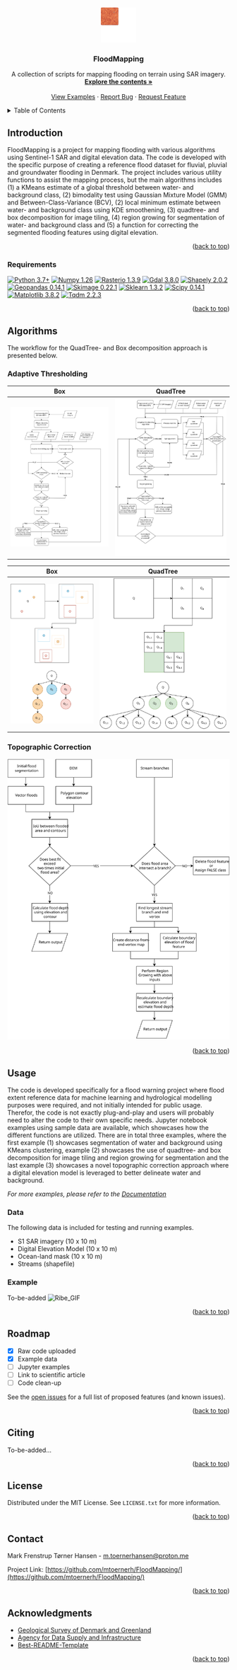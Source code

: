 
<a name="readme-top"></a>
<!--
-->



<!-- PROJECT SHIELDS -->
<!--
*** I'm using markdown "reference style" links for readability.
*** Reference links are enclosed in brackets [ ] instead of parentheses ( ).
*** See the bottom of this document for the declaration of the reference variables
*** for contributors-url, forks-url, etc. This is an optional, concise syntax you may use.
*** https://www.markdownguide.org/basic-syntax/#reference-style-links
-->
<!-- [![Contributors][contributors-shield]][contributors-url]
***[![Forks][forks-shield]][forks-url]
***[![Stargazers][stars-shield]][stars-url]
***[![Issues][issues-shield]][issues-url]
***[![MIT License][license-shield]][license-url]
***[![LinkedIn][linkedin-shield]][linkedin-url]
<!--

<!-- PROJECT LOGO -->
<br />
<div align="center">
  <a href="https://github.com/mtoernerh/FloodMapping">
    <img src="images/logo.svg" alt="Logo" width="80" height="80">
  </a>

  <h3 align="center">FloodMapping</h3>

  <p align="center">
    A collection of scripts for mapping flooding on terrain using SAR imagery.
    <br />
    <a href="https://github.com/mtoernerh"><strong>Explore the contents »</strong></a>
    <br />
    <br />
    <a href="https://github.com/mtoernerh/FloodMapping/tree/main/example">View Examples</a>
    ·
    <a href="https://github.com/mtoernerh/FloodMapping/issues">Report Bug</a>
    ·
    <a href="https://github.com/mtoernerh/FloodMapping/issues">Request Feature</a>
  </p>
</div>



<!-- TABLE OF CONTENTS -->
<details>
  <summary>Table of Contents</summary>
  <ol>
    <li>
      <a href="#introduction">Introduction</a>
      <ul>
        <li><a href="#requirements">Requirements</a></li>
      </ul>
    </li>
    <li>
      <a href="#Algorithms">Algorithms</a>
      <ul>
        <li><a href="#adaptive-thresholding">Adaptive Thresholding</a></li>
        <li><a href="#topographic-correction">Topographic Correction</a></li>
      </ul>
    </li>
    <li><a href="#usage">Usage</a></li>
    <li><a href="#roadmap">Roadmap</a></li>
    <li><a href="#citing">Citing</a></li>
    <li><a href="#license">License</a></li>
    <li><a href="#contact">Contact</a></li>
    <li><a href="#acknowledgments">Acknowledgments</a></li>
  </ol>
</details>



<!-- Introduction -->
## Introduction

FloodMapping is a project for mapping flooding with various algorithms using Sentinel-1 SAR and digital elevation data. The code is developed with the specific purpose of creating a reference flood dataset for fluvial, pluvial and groundwater flooding in Denmark. The project includes various utility functions to assist the mapping process, but the main algorithms includes (1) a KMeans estimate of a global threshold between water- and background class, (2) bimodality test using Gaussian Mixture Model (GMM) and Between-Class-Variance (BCV), (2) local minimum estimate  between water- and background class using KDE smoothening, (3) quadtree- and box decomposition for image tiling, (4) region growing for segmentation of water- and background class and (5) a function for correcting the segmented flooding features using digital elevation.

<p align="right">(<a href="#readme-top">back to top</a>)</p>



### Requirements

[![Python 3.7+](https://img.shields.io/badge/Python-3.7+-blue.svg)](https://www.python.org/downloads/release/python-376/)
[![Numpy 1.26](https://img.shields.io/badge/numpy-1.26-blue.svg?logo=numpy)](https://numpy.org/devdocs/index.html) 
[![Rasterio 1.3.9](https://img.shields.io/badge/rasterio-1.3.9%20-blue.svg?logo=rasterio)](https://rasterio.readthedocs.io/en/stable/index.html) 
[![Gdal 3.8.0](https://img.shields.io/badge/gdal-3.8.0%20-blue.svg?logo=gdal)](https://gdal.org/index.html)
[![Shapely 2.0.2](https://img.shields.io/badge/shapely-2.0.2%20-blue.svg?logo=shapely)](https://shapely.readthedocs.io/en/stable/manual.html)
[![Geopandas 0.14.1](https://img.shields.io/badge/geopandas-0.14.1-blue.svg?logo=pandas)](https://geopandas.org/en/stable/)
[![Skimage 0.22.1](https://img.shields.io/badge/skimage-0.22.0-blue.svg?logo=scikit-image)](https://scikit-image.org/)
[![Sklearn 1.3.2](https://img.shields.io/badge/sklearn-1.3.2-blue.svg?logo=scikit-learn)](https://scikit-learn.org/stable/)
[![Scipy 0.14.1](https://img.shields.io/badge/scipy-1.11.4-blue.svg?logo=scipy)](https://scipy.org/)
[![Matplotlib 3.8.2](https://img.shields.io/badge/matplotlib-3.8.2-blue.svg?logo=matplotlib)](https://matplotlib.org/)
[![Tqdm 2.2.3](https://img.shields.io/badge/tqdm-2.2.3-blue.svg?logo=tqdm)](https://tqdm.github.io/)
<p align="right">(<a href="#readme-top">back to top</a>)</p>
<!-- GETTING STARTED -->

## Algorithms

The workflow for the QuadTree- and Box decomposition approach is presented below.

### Adaptive Thresholding


Box             |  QuadTree
:-------------------------:|:-------------------------:
![Box](images/box.svg) |  ![Quadtree](images/quadtree.svg)

Box             |  QuadTree
:-------------------------:|:-------------------------:
![Box_illustration](images/box_illustration.svg) |  ![Quadtree_illustration](images/quadtree_illustration.svg)

### Topographic Correction

![topographic-correction](images/topographic_correction.svg)

<p align="right">(<a href="#readme-top">back to top</a>)</p>



<!-- USAGE EXAMPLES -->
## Usage

The code is developed specifically for a flood warning project where flood extent reference data for machine learning and hydrological modelling purposes were required, and not initially intended for public usage. Therefor, the code is not exactly plug-and-play and users will probably need to alter the code to their own specific needs. Jupyter notebook examples using sample data are available, which showcases how the different functions are utilized. There are in total three examples, where the first example (1) showcases segmentation of water and background using KMeans clustering, example (2) showcases the use of quadtree- and box decomposition for image tiling and region growing for segmentation and the last example (3) showcases a novel topographic correction approach where a digital elevation model is leveraged to better delineate water and background.

_For more examples, please refer to the [Documentation](https://github.com/mtoernerh/FloodMapping/example)_

### Data
The following data is included for testing and running examples.
* S1 SAR imagery (10 x 10 m)
* Digital Elevation Model (10 x 10 m)
* Ocean-land mask (10 x 10 m)
* Streams (shapefile)
### Example
To-be-added
![Ribe_GIF](images/ribe_flooding.gif)
<p align="right">(<a href="#readme-top">back to top</a>)</p>



<!-- ROADMAP -->
## Roadmap

- [x] Raw code uploaded
- [x] Example data
- [ ] Jupyter examples
- [ ] Link to scientific article
- [ ] Code clean-up

See the [open issues](https://github.com/mtoernerh/FloodMapping/issues) for a full list of proposed features (and known issues).

<p align="right">(<a href="#readme-top">back to top</a>)</p>



<!-- CONTRIBUTING -->
## Citing

To-be-added...

<p align="right">(<a href="#readme-top">back to top</a>)</p>



<!-- LICENSE -->
## License

Distributed under the MIT License. See `LICENSE.txt` for more information.

<p align="right">(<a href="#readme-top">back to top</a>)</p>



<!-- CONTACT -->
## Contact

Mark Frenstrup Tørner Hansen - m.toernerhansen@proton.me

Project Link: [https://github.com/mtoernerh/FloodMapping/](https://github.com/mtoernerh/FloodMapping/)

<p align="right">(<a href="#readme-top">back to top</a>)</p>



<!-- ACKNOWLEDGMENTS -->
## Acknowledgments

* [Geological Survey of Denmark and Greenland](https://eng.geus.dk/)
* [Agency for Data Supply and Infrastructure](https://eng.sdfi.dk/)
* [Best-README-Template](https://github.com/othneildrew/Best-README-Template)
<p align="right">(<a href="#readme-top">back to top</a>)</p>



<!-- MARKDOWN LINKS & IMAGES -->
<!-- https://www.markdownguide.org/basic-syntax/#reference-style-links -->
[contributors-shield]: https://img.shields.io/github/contributors/othneildrew/Best-README-Template.svg?style=for-the-badge
[contributors-url]: https://github.com/mtoernerh/FloodMapping/graphs/contributors
[forks-shield]: https://img.shields.io/github/forks/othneildrew/Best-README-Template.svg?style=for-the-badge
[forks-url]: https://github.com/mtoernerh/FloodMapping/network/members
[stars-shield]: https://img.shields.io/github/stars/othneildrew/Best-README-Template.svg?style=for-the-badge
[stars-url]: https://github.com/mtoernerh/FloodMapping/
[issues-shield]: https://img.shields.io/github/issues/othneildrew/Best-README-Template.svg?style=for-the-badge
[issues-url]: https://github.com/mtoernerh/FloodMapping/issues
[license-shield]: https://img.shields.io/github/license/othneildrew/Best-README-Template.svg?style=for-the-badge
[license-url]: https://github.com/othneildrew/Best-README-Template/blob/master/LICENSE.txt
[linkedin-shield]: https://img.shields.io/badge/-LinkedIn-black.svg?style=for-the-badge&logo=linkedin&colorB=555
[linkedin-url]: https://linkedin.com/in/mark-hansen-b0267312b
[product-screenshot]: images/screenshot.png
[Next.js]: https://img.shields.io/badge/next.js-000000?style=for-the-badge&logo=nextdotjs&logoColor=white
[Next-url]: https://nextjs.org/
[React.js]: https://img.shields.io/badge/React-20232A?style=for-the-badge&logo=react&logoColor=61DAFB
[React-url]: https://reactjs.org/
[Vue.js]: https://img.shields.io/badge/Vue.js-35495E?style=for-the-badge&logo=vuedotjs&logoColor=4FC08D
[Vue-url]: https://vuejs.org/
[Angular.io]: https://img.shields.io/badge/Angular-DD0031?style=for-the-badge&logo=angular&logoColor=white
[Angular-url]: https://angular.io/
[Svelte.dev]: https://img.shields.io/badge/Svelte-4A4A55?style=for-the-badge&logo=svelte&logoColor=FF3E00
[Svelte-url]: https://svelte.dev/
[Laravel.com]: https://img.shields.io/badge/Laravel-FF2D20?style=for-the-badge&logo=laravel&logoColor=white
[Laravel-url]: https://laravel.com
[Bootstrap.com]: https://img.shields.io/badge/Bootstrap-563D7C?style=for-the-badge&logo=bootstrap&logoColor=white
[Bootstrap-url]: https://getbootstrap.com
[JQuery.com]: https://img.shields.io/badge/jQuery-0769AD?style=for-the-badge&logo=jquery&logoColor=white
[JQuery-url]: https://jquery.com 
[box]: https://github.com/mtoernerh/FloodMapping/images/box.svg
[quadtree]: https://github.com/mtoernerh/FloodMapping/images/quadtree.svg
[box_illustration]: https://github.com/mtoernerh/FloodMapping/images/box__illustration.svg
[quadtree_illustration]: https://github.com/mtoernerh/FloodMapping/images/quadtree__illustration.svg
[Ribe_GIF]: https://github.com/mtoernerh/FloodMapping/images/ribe_flooding.gif
